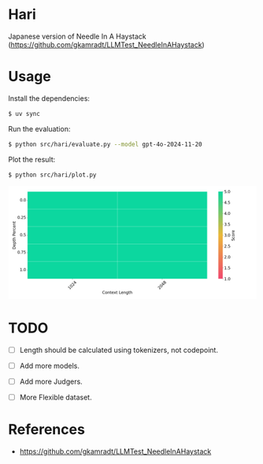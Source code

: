 # Hari
Japanese version of Needle In A Haystack (https://github.com/gkamradt/LLMTest_NeedleInAHaystack)

# Usage

Install the dependencies:
```bash
$ uv sync
```

Run the evaluation:
```bash
$ python src/hari/evaluate.py --model gpt-4o-2024-11-20
```

Plot the result:
```bash
$ python src/hari/plot.py
```

![heatmap](result/gpt-4o-2024-11-20/heatmap.png)


# TODO
- [ ] Length should be calculated using tokenizers, not codepoint.
- [ ] Add more models.
- [ ] Add more Judgers.
- [ ] More Flexible dataset.


# References
- https://github.com/gkamradt/LLMTest_NeedleInAHaystack

